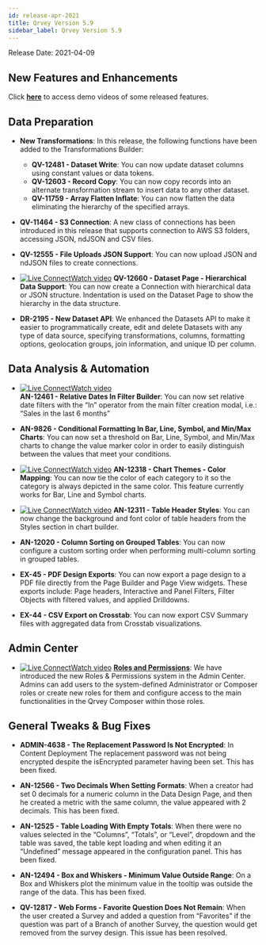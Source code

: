 ```yaml
---
id: release-apr-2021
title: Qrvey Version 5.9
sidebar_label: Qrvey Version 5.9
---
```

<div style={{textAlign: "justify"}}>
Release Date: 2021-04-09


## New Features and Enhancements 

Click <a href="/docs/video-training/release/version-5.9" target="_blank"> <strong>here</strong></a> to access demo videos of some released features.


## Data Preparation


* <strong>New Transformations</strong>: In this release, the following functions have been added to the Transformations Builder:
    * **QV-12481 - Dataset Write**: You can now update dataset columns using constant values or data tokens.
    * **QV-12603 - Record Copy**: You can now copy records into an alternate transformation stream to insert data to any other dataset.
    * **QV-11759 - Array Flatten Inflate**: You can now flatten the data eliminating the hierarchy of the specified arrays.

* <strong> QV-11464 - S3 Connection</strong>: A new class of connections has been introduced in this release that supports connection to AWS S3 folders, accessing JSON, ndJSON and CSV files.

* <strong>QV-12555 - File Uploads JSON Support</strong>: You can now upload JSON and ndJSON files to create connections.

* <a href="/docs/video-training/release/version-5.9/#hierarchical-data-support" target="_blank" className="tooltip"><img alt="Live Connect" src="https://s3.amazonaws.com/cdn.qrvey.com/documentation_assets/release-notes/video_icon.png#thumbnail-20" className="video-icon-png" /><span className="tooltiptext">Watch video</span></a>  <strong> QV-12660 - Dataset Page - Hierarchical Data Support</strong>: You can now create a Connection with hierarchical data or JSON structure. Indentation is used on the Dataset Page to show the hierarchy in the data structure.

* <strong>DR-2195 - New Dataset API</strong>: We enhanced the Datasets API to make it easier to programmatically create, edit and delete Datasets with any type of data source, specifying transformations, columns, formatting options, geolocation groups, join information, and unique ID per column.


## Data Analysis & Automation

* <a href="/docs/video-training/release/version-5.9/#relative-dates-in-filter-builder" target="_blank" className="tooltip"><img alt="Live Connect" src="https://s3.amazonaws.com/cdn.qrvey.com/documentation_assets/release-notes/video_icon.png#thumbnail-20" className="video-icon-png" /><span className="tooltiptext">Watch video</span></a>  
<strong> AN-12461 - Relative Dates In Filter Builder</strong>: You can now set relative date filters with the “In” operator from the main filter creation modal, i.e.: “Sales in the last 6 months”

* <strong> AN-9826 - Conditional Formatting In Bar, Line, Symbol, and Min/Max Charts</strong>: You can now set a threshold on Bar, Line, Symbol, and Min/Max charts to change the value marker color in order to easily distinguish between the values that meet your conditions.

* <a href="/docs/video-training/release/version-5.9/#color-mapping-and-table-header-styles" target="_blank" className="tooltip"><img alt="Live Connect" src="https://s3.amazonaws.com/cdn.qrvey.com/documentation_assets/release-notes/video_icon.png#thumbnail-20" className="video-icon-png" /><span className="tooltiptext">Watch video</span></a>  <strong>AN-12318 - Chart Themes - Color Mapping</strong>: You can now tie the color of each category to it so the category is always depicted in the same color. This feature currently works for Bar, Line and Symbol charts.

* <a href="/docs/video-training/release/version-5.9/#color-mapping-and-table-header-styles" target="_blank" className="tooltip"><img alt="Live Connect" src="https://s3.amazonaws.com/cdn.qrvey.com/documentation_assets/release-notes/video_icon.png#thumbnail-20" className="video-icon-png" /><span className="tooltiptext">Watch video</span></a> 
<strong>AN-12311 - Table Header Styles</strong>: You can now change the background and font color of table headers from the Styles section in chart builder.

* <strong>AN-12020 - Column Sorting on Grouped Tables</strong>: You can now configure a custom sorting order when performing multi-column sorting in grouped tables.

* <strong>EX-45 - PDF Design Exports</strong>: You can now export a page design to a PDF file directly from the Page Builder and Page View widgets. These exports include: Page headers, Interactive and Panel Filters, Filter Objects with filtered values, and applied Drilldowns.

* <strong>EX-44 - CSV Export on Crosstab</strong>: You can now export CSV Summary files with aggregated data from Crosstab visualizations.


## Admin Center

* <a href="/docs/video-training/release/version-5.9/#roles-and-permissions" target="_blank" className="tooltip"><img alt="Live Connect" src="https://s3.amazonaws.com/cdn.qrvey.com/documentation_assets/release-notes/video_icon.png#thumbnail-20" className="video-icon-png" /><span className="tooltiptext">Watch video</span></a> 
<a href="/docs/admin/roles-and-permissions" target="_blank"><strong>Roles and Permissions</strong></a>: We have introduced the new Roles & Permissions system in the Admin Center. Admins can add users to the system-defined Administrator or Composer roles or create new roles for them and configure access to the main functionalities in the Qrvey Composer within those roles.  


## General Tweaks & Bug Fixes

* **ADMIN-4638 - The Replacement Password Is Not Encrypted**: In Content Deployment The replacement password was not being encrypted despite the isEncrypted parameter having been set. This has been fixed.

* **AN-12566 - Two Decimals When Setting Formats**: When a creator had set 0 decimals for a numeric column in the Data Design Page, and then he created a metric with the same column, the value appeared with 2 decimals. This has been fixed.

* **AN-12525 - Table Loading With Empty Totals**: When there were no values selected in the “Columns”, “Totals”, or “Level”, dropdown and the table was saved, the table kept loading and when editing it an “Undefined” message appeared in the configuration panel. This has been fixed.

* **AN-12494 - Box and Whiskers - Minimum Value Outside Range**: On a Box and Whiskers plot the minimum value in the tooltip was outside the range of the data. This has been fixed.

* **QV-12817 - Web Forms - Favorite Question Does Not Remain**: When the user created a Survey and added a question from “Favorites” if the question was part of a Branch of another Survey, the question would get removed from the survey design. This issue has been resolved.


</div>


